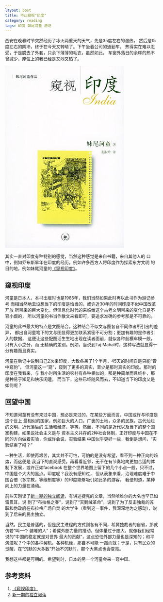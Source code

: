 ```yaml
---
layout: post
title: 不止窥视"印度"
category: reading
tags: 印度 妹尾河童 游记
---
```


西安在晚春时节突然经历了冰火两重天的天气，先是35度左右的湿热，
然后是15度左右的阴冷，终于在今天又转晴了。下午坐着公司的通勤车，
热得实在难以忍受，于是脱去了外套，只余下薄薄的毛衣，虽然如此，
车窗外落日的余晖的热不曾减少，座位上的我已经是又闷又热了。

![yindu](/assets/images/kuishiyindu.jpg)

其实一直对印度有种特别的感觉，当然这种感觉是来自书籍，来自其他人的
口中，例如乔布斯早年在印度的经历，例如许多西方人将印度作为探索东方文明
的目的地，例如妹尾河童的[《窥视印度》][《窥视印度》]。

## 窥视印度

河童是日本人，本书出版时也是1985年，我们当然如果此时再以此书作为游记参考
而相当然地去设想当下的印度是恰当的，或许近30年的时间印度不似中国改革开放
所带来的巨大变化，但信息化时代的来临给这个古老文明带来的变化自是不容小觑的，
所以河童的书当作散文来看即可，要追求准确的参考那是不可靠的。

河童的此书最大的特点是文图结合，这种结合不似文与图各自不同作者所引出的差异，
都出自河童笔下的文与图显得更加联系紧密不可分割；更加有趣的是作者引入的数据，
这便让这些配图活生生地出现在读者面前，就似各种航模车模一般，只有大小之分，而
无精确的差别。例如，当说到Taj Mahal时，这种写法就显得十分有趣而且真实。

河童在后记中说到自己2次来印度，大致各呆了1个半月，45天的时间自是只能“管中窥豹”，
但河童这一“窥”，窥到了更多的真实，至少是那时真实的印度。那时的印度在我看来，与
我小时所生活的农村有各种相似的，那是种简单而且纯朴，那是种易于知足和快乐闲适。
而当下，这些已经随风而去，不知道当下的印度又是如何呢？

## 回望中国

不知道河童有没有来过中国，想必是来过的，在某些方面而言，中国或许与印度是这个世上
最相似的国家，例如巨大的人口，广袤的土地，众多的民族，古代灿烂的文明，近代落后的
生活和经济，等等。然而，不同的是近代以及当下的整个国家构建，如果说社会主义是与
资本主义共存的2种社会体制，正好印度与中国在不同的方向做着实验，你或许会说，实验结果
中国似乎更好一些，我倒是想问，“实验结束了吗？”

一种生活，即使再艰苦，其实并不可怕，可怕的是没有希望，看不到一种正向的趋势，而这便是
我当下的直观感受。再看看近邻，无不在有节奏地向更加合适的体制下发展，或许正如facebook
在整个世界地图上留下的几个小点一般，只不过，中国是个大大的黑点。印度呢？我没有感知过，
但从表象来看，治理难度难于中国百倍（多宗教，等级制度等）的印度能够吸引如此多的游客，
我便知道，某种向上的力量在涌动。

前些天刚读了[新一期的独立阅读][新一期的独立阅读]，有讲述捷克的文章，当然哈维尔的大名也早已如雷贯耳，说
到了“布拉格之春”，说到了“天鹅绒革命”，说到了为了反击独裁的苏联和伪政府在布拉格广场自焚
的大学生（看到这一事件，我深深地为之感动），说到了后来的民主独立。

当然，民主是普适的，但是民主进程的方式则各有不同，希冀独裁者的自省，那就仿若“叫一个
装睡的人”；希冀外部力量的推动，但体量过于庞大，就像我们经常说的“中国的稳定就是对世界
最大的贡献”，这点恐怕外部力量也是深知的；和平演进呢？个中的各种契机，各种机缘，那自不可能
一蹴而就；于是，只有民众的觉醒，在“沉默的大多数”开始不沉默时，那个大黑点也会变亮。

我想这些都是可期的。希望到时，日本的另一个河童会来一窥中国。


## 参考资料
1. [《窥视印度》][《窥视印度》]
2. [新一期的独立阅读][新一期的独立阅读]


[《窥视印度》]: http://book.douban.com/subject/1032645/
[新一期的独立阅读]: http://read.douban.com/ebook/790714/

